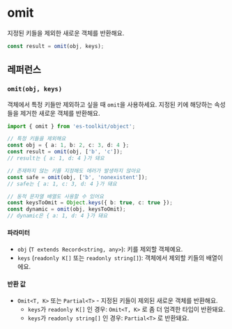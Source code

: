 # omit

지정된 키들을 제외한 새로운 객체를 반환해요.

```typescript
const result = omit(obj, keys);
```

## 레퍼런스

### `omit(obj, keys)`

객체에서 특정 키들만 제외하고 싶을 때 `omit`을 사용하세요. 지정된 키에 해당하는 속성들을 제거한 새로운 객체를 반환해요.

```typescript
import { omit } from 'es-toolkit/object';

// 특정 키들을 제외해요
const obj = { a: 1, b: 2, c: 3, d: 4 };
const result = omit(obj, ['b', 'c']);
// result는 { a: 1, d: 4 }가 돼요

// 존재하지 않는 키를 지정해도 에러가 발생하지 않아요
const safe = omit(obj, ['b', 'nonexistent']);
// safe는 { a: 1, c: 3, d: 4 }가 돼요

// 동적 문자열 배열도 사용할 수 있어요
const keysToOmit = Object.keys({ b: true, c: true });
const dynamic = omit(obj, keysToOmit);
// dynamic은 { a: 1, d: 4 }가 돼요
```

#### 파라미터

- `obj` (`T extends Record<string, any>`): 키를 제외할 객체예요.
- `keys` (`readonly K[]` 또는 `readonly string[]`): 객체에서 제외할 키들의 배열이에요.

#### 반환 값

- `Omit<T, K>` 또는 `Partial<T>` - 지정된 키들이 제외된 새로운 객체를 반환해요.
  - `keys`가 `readonly K[]` 인 경우: `Omit<T, K>` 로 좀 더 엄격한 타입이 반환돼요.
  - `keys`가 `readonly string[]` 인 경우: `Partial<T>` 로 반환돼요.
